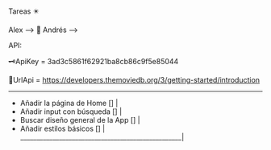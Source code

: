 Tareas ✴️

Alex --> 🍊
Andrés -->

API:

🗝️ApiKey = 3ad3c5861f62921ba8cb86c9f5e85044

🔗UrlApi = https://developers.themoviedb.org/3/getting-started/introduction
___________________________________________________
- Añadir la página de Home                []      |
- Añadir input con búsqueda               []      |
- Buscar diseño general de la App         []      |
- Añadir estilos básicos                  []      |
__________________________________________________|